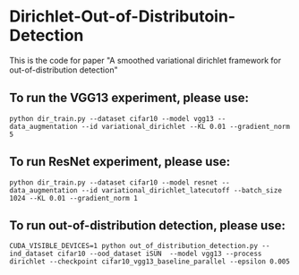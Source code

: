 # Dirichlet-Out-of-Distributoin-Detection
This is the code for paper "A smoothed variational dirichlet framework for out-of-distribution detection"

## To run the VGG13 experiment, please use:

```
python dir_train.py --dataset cifar10 --model vgg13 --data_augmentation --id variational_dirichlet --KL 0.01 --gradient_norm 5
```

## To run ResNet experiment, please use:

```
python dir_train.py --dataset cifar10 --model resnet --data_augmentation --id variational_dirichlet_latecutoff --batch_size 1024 --KL 0.01 --gradient_norm 1
```

## To run out-of-distribution detection, please use:

```
CUDA_VISIBLE_DEVICES=1 python out_of_distribution_detection.py --ind_dataset cifar10 --ood_dataset iSUN  --model vgg13 --process dirichlet --checkpoint cifar10_vgg13_baseline_parallel --epsilon 0.005
```
